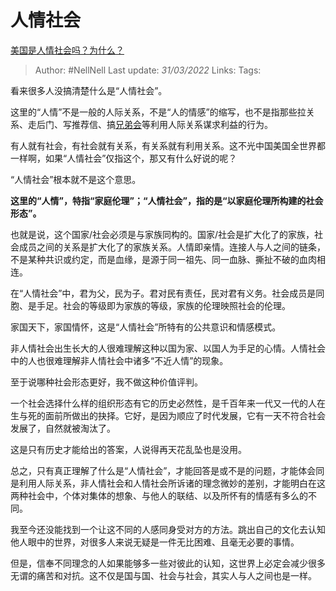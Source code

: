 # 人情社会
[美国是人情社会吗？为什么？](https://www.zhihu.com/question/482089234/answer/2290334170)

> Author: #NellNell 
> Last update: *31/03/2022* 
> Links: 
> Tags: 
  
看来很多人没搞清楚什么是“人情社会”。

这里的“人情”不是一般的人际关系，不是“人的情感”的缩写，也不是指那些拉关系、走后门、写推荐信、搞[兄弟会](https://www.zhihu.com/search?q=%E5%85%84%E5%BC%9F%E4%BC%9A&search_source=Entity&hybrid_search_source=Entity&hybrid_search_extra=%7B%22sourceType%22%3A%22answer%22%2C%22sourceId%22%3A2290334170%7D)等利用人际关系谋求利益的行为。

有人就有社会，有社会就有关系，有关系就有利用关系。这不光中国美国全世界都一样啊，如果“人情社会”仅指这个，那又有什么好说的呢？

“人情社会”根本就不是这个意思。

**这里的“人情”，特指“家庭伦理”；“人情社会”，指的是“以家庭伦理所构建的社会形态”。**

也就是说，这个国家/社会必须是与家族同构的。国家/社会是扩大化了的家族，社会成员之间的关系是扩大化了的家族关系。人情即亲情。连接人与人之间的链条，不是某种共识或约定，而是血缘，是源于同一祖先、同一血脉、撕扯不破的血肉相连。

在“人情社会”中，君为父，民为子。君对民有责任，民对君有义务。社会成员是同胞、是手足。社会的等级即为家族的等级，家族的伦理映照社会的伦理。

家国天下，家国情怀，这是“人情社会”所特有的公共意识和情感模式。

非人情社会出生长大的人很难理解这种以国为家、以国人为手足的心情。人情社会中的人也很难理解非人情社会中诸多“不近人情”的现象。

至于说哪种社会形态更好，我不做这种价值评判。

一个社会选择什么样的组织形态有它的历史必然性，是千百年来一代又一代的人在生与死的面前所做出的抉择。它好，是因为顺应了时代发展，它有一天不符合社会发展了，自然就被淘汰了。

这是只有历史才能给出的答案，人说得再天花乱坠也是没用。

总之，只有真正理解了什么是“人情社会”，才能回答是或不是的问题，才能体会同是利用人际关系，非人情社会和人情社会所诉诸的理念微妙的差别，才能明白在这两种社会中，个体对集体的想象、与他人的联结、以及所怀有的情感有多么的不同。

我至今还没能找到一个让这不同的人感同身受对方的方法。跳出自己的文化去认知他人眼中的世界，对很多人来说无疑是一件无比困难、且毫无必要的事情。

但是，信奉不同理念的人如果能够多一些对彼此的认知，这世界上必定会减少很多无谓的痛苦和对抗。这不仅是国与国、社会与社会，其实人与人之间也是一样。